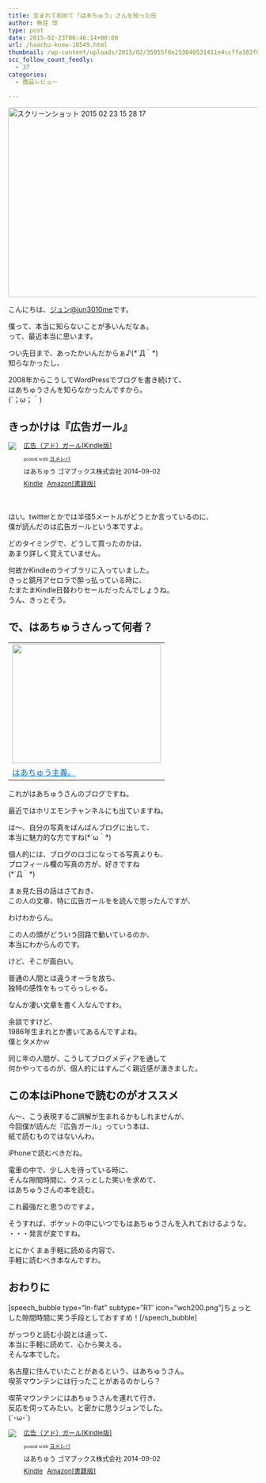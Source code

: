 ```yaml
---
title: 生まれて初めて「はあちゅう」さんを知った日
author: 魚住 惇
type: post
date: 2015-02-23T06:46:14+00:00
url: /haachu-knew-10549.html
thumbnail: /wp-content/uploads/2015/02/35055f8e253640531411e4ccffa383f0.png
scc_follow_count_feedly:
  - 37
categories:
  - 商品レビュー

---
```

<img decoding="async" loading="lazy" src="/wp-content/uploads/2015/02/35055f8e253640531411e4ccffa383f0.png" alt="スクリーンショット 2015 02 23 15 28 17" title="スクリーンショット_2015-02-23_15_28_17.png" border="0" width="600" height="383" /><!--more-->

こんにちは、[ジュン@jun3010me][1]です。

僕って、本当に知らないことが多いんだなぁ。  
って、最近本当に思います。

つい先日まで、あったかいんだからぁ♪(\*´Д｀\*)  
知らなかったし、

2008年からこうしてWordPressでブログを書き続けて、  
はあちゅうさんを知らなかったんですから。  
(´；ω；｀)

## きっかけは『広告ガール』

<div class="booklink-box" style="text-align:left;padding-bottom:20px;font-size:small;/zoom: 1;overflow: hidden;">
  <div class="booklink-image" style="float:left;margin:0 15px 10px 0;">
    <a href="http://www.amazon.co.jp/exec/obidos/asin/B00N8JJCNQ/jn050191-22/" name="booklink" rel="nofollow" target="_blank"><img decoding="async" src="http://ecx.images-amazon.com/images/I/51vUuV4GYvL._SL160_.jpg" style="border: none;" /></a>
  </div>
  <div class="booklink-info" style="line-height:120%;/zoom: 1;overflow: hidden;">
    <div class="booklink-name" style="margin-bottom:10px;line-height:120%">
      <a href="http://www.amazon.co.jp/exec/obidos/asin/B00N8JJCNQ/jn050191-22/" rel="nofollow" name="booklink" target="_blank">広告（アド）ガール[Kindle版]</a></p>
      <div class="booklink-powered-date" style="font-size:8pt;margin-top:5px;font-family:verdana;line-height:120%">
        posted with <a href="http://yomereba.com" rel="nofollow" target="_blank">ヨメレバ</a>
      </div>
    </div>
    <div class="booklink-detail" style="margin-bottom:5px;">
      はあちゅう ゴマブックス株式会社 2014-09-02
    </div>
    <div class="booklink-link2" style="margin-top:10px;">
      <div class="shoplinkkindle" style="display:inline;margin-right:5px">
        <a href="http://www.amazon.co.jp/exec/obidos/ASIN/B00N8JJCNQ/jn050191-22/" rel="nofollow" target="_blank" >Kindle</a>
      </div>
      <div class="shoplinkamazon" style="display:inline;margin-right:5px">
        <a href="http://www.amazon.co.jp/gp/search?keywords=%8DL%8D%90%81i%83A%83h%81j%83K%81%5B%83%8B&#038;__mk_ja_JP=%83J%83%5E%83J%83i&#038;url=search-alias%3Dstripbooks&#038;tag=jn050191-22" rel="nofollow" target="_blank" title="アマゾン" >Amazon[書籍版]</a>
      </div></p>
    </div>
  </div>
  <div class="booklink-footer" style="clear: left">
  </div>
</div>

はい。twitterとかでは半径5メートルがどうとか言っているのに、  
僕が読んだのは広告ガールという本ですよ。

どのタイミングで、どうして買ったのかは、  
あまり詳しく覚えていません。

何故かKindleのライブラリに入っていました。  
きっと鏡月アセロラで酔っ払っている時に、  
たまたまKindle日替わりセールだったんでしょうね。  
うん、きっとそう。

## で、はあちゅうさんって何者？

<table border="0">
  <tr>
    <td valign="top" width="300">
      <a href="http://ha-chu.blog.jp/" target="_blank"><img decoding="async" loading="lazy" border="0" src="http://capture.heartrails.com/300x240/shadow?http://ha-chu.blog.jp/" alt="" width="300" height="240" /></a>
    </td>
  </tr>
  
  <tr>
    <td valign="top">
      <a style="color:#0070C5;" href="http://ha-chu.blog.jp/" target="_blank">はあちゅう主義。</a><a href="http://b.hatena.ne.jp/entry/http://ha-chu.blog.jp/" target="_blank"><img decoding="async" border="0" src="http://b.hatena.ne.jp/entry/image/http://ha-chu.blog.jp/" alt="" /></a>
    </td>
  </tr>
</table>

これがはあちゅうさんのブログですね。

最近ではホリエモンチャンネルにも出ていますね。

は〜、自分の写真をばんばんブログに出して、  
本当に魅力的な方ですね(\*´ω｀\*)

個人的には、ブログのロゴになってる写真よりも、  
プロフィール欄の写真の方が、好きですね  
(\*´Д｀\*)

まぁ見た目の話はさておき、  
この人の文章、特に広告ガールをを読んで思ったんですが、

わけわからん。

この人の頭がどういう回路で動いているのか、  
本当にわからんのです。

けど、そこが面白い。

普通の人間とは違うオーラを放ち、  
独特の感性をもってらっしゃる。

なんか凄い文章を書く人なんですわ。

余談ですけど、  
1986年生まれとか書いてあるんですよね。  
僕とタメかｗ

同じ年の人間が、こうしてブログメディアを通して  
何かやってるのが、個人的にはすんごく親近感が湧きました。

## この本はiPhoneで読むのがオススメ

ん〜、こう表現するご誤解が生まれるかもしれませんが、  
今回僕が読んだ『広告ガール」っていう本は、  
紙で読むものではないんわ。

iPhoneで読むべきだね。

電車の中で、少し人を待っている時に、  
そんな隙間時間に、クスっとした笑いを求めて、  
はあちゅうさんの本を読む。

これ最強だと思うのですよ。

そうすれば、ポケットの中にいつでもはあちゅうさんを入れておけるような。  
・・・発言が変ですね。

とにかくまぁ手軽に読める内容で、  
手軽に読むべき本なんですわ。

## おわりに

[speech\_bubble type=“In-flat&#8221; subtype=&#8221;R1&#8243; icon=&#8221;wch200.png&#8221;]ちょっとした隙間時間に笑う手段としておすすめ！[/speech\_bubble]

がっつりと読む小説とは違って、  
本当に手軽に読めて、心から笑える。  
そんな本でした。

名古屋に住んでいたことがあるという、はあちゅうさん。  
喫茶マウンテンには行ったことがあるのかしら？

喫茶マウンテンにはあちゅうさんを連れて行き、  
反応を伺ってみたい。と密かに思うジュンでした。  
(\`･ω･´)

<div class="booklink-box" style="text-align:left;padding-bottom:20px;font-size:small;/zoom: 1;overflow: hidden;">
  <div class="booklink-image" style="float:left;margin:0 15px 10px 0;">
    <a href="http://www.amazon.co.jp/exec/obidos/asin/B00N8JJCNQ/jn050191-22/" name="booklink" rel="nofollow" target="_blank"><img decoding="async" src="http://ecx.images-amazon.com/images/I/51vUuV4GYvL._SL160_.jpg" style="border: none;" /></a>
  </div>
  <div class="booklink-info" style="line-height:120%;/zoom: 1;overflow: hidden;">
    <div class="booklink-name" style="margin-bottom:10px;line-height:120%">
      <a href="http://www.amazon.co.jp/exec/obidos/asin/B00N8JJCNQ/jn050191-22/" rel="nofollow" name="booklink" target="_blank">広告（アド）ガール[Kindle版]</a></p>
      <div class="booklink-powered-date" style="font-size:8pt;margin-top:5px;font-family:verdana;line-height:120%">
        posted with <a href="http://yomereba.com" rel="nofollow" target="_blank">ヨメレバ</a>
      </div>
    </div>
    <div class="booklink-detail" style="margin-bottom:5px;">
      はあちゅう ゴマブックス株式会社 2014-09-02
    </div>
    <div class="booklink-link2" style="margin-top:10px;">
      <div class="shoplinkkindle" style="display:inline;margin-right:5px">
        <a href="http://www.amazon.co.jp/exec/obidos/ASIN/B00N8JJCNQ/jn050191-22/" rel="nofollow" target="_blank" >Kindle</a>
      </div>
      <div class="shoplinkamazon" style="display:inline;margin-right:5px">
        <a href="http://www.amazon.co.jp/gp/search?keywords=%8DL%8D%90%81i%83A%83h%81j%83K%81%5B%83%8B&#038;__mk_ja_JP=%83J%83%5E%83J%83i&#038;url=search-alias%3Dstripbooks&#038;tag=jn050191-22" rel="nofollow" target="_blank" title="アマゾン" >Amazon[書籍版]</a>
      </div></p>
    </div>
  </div>
  <div class="booklink-footer" style="clear: left">
  </div>
</div>

 [1]: https://twitter.com/jun3010me
